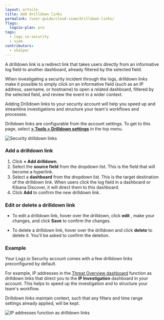 ```yaml
---
layout: article
title: Add drilldown links
permalink: /user-guide/cloud-siem/drilldown-links/
flags:
  logzio-plan: pro
tags:
  - logz.io-security
  - siem
contributors:
  - shalper
---
```


A drilldown link is a redirect link that takes users directly from an informative log field to another dashboard, already filtered by the selected field.

When investigating a security incident through the logs, drilldown links make it possible to simply click on an informative field (such as an IP address, username, or hostname) to open a related dashboard, filtered by the selected field, and review the event in a wider context.

Adding Drilldown links to your security account will help you speed up and streamline investigations and structure your team's workflows and processes.

Drilldown links are configurable from the account settings. To get to this page,
select [**<i class="li li-gear"></i> > Tools > Drilldown settings**](https://app.logz.io/#/dashboard/settings/drilldowns) in the top menu.

![Security drilldown links](https://dytvr9ot2sszz.cloudfront.net/logz-docs/siem/siem-drilldown-links.png)

### Add a drilldown link

1. Click **+ Add drilldown**.
2. Select the **source field** from the dropdown list. This is the field that will become a hyperlink.
3. Select a **dashboard** from the dropdown list. This is the target destination of the drilldown link. When users click the log field in a dashboard or Kibana Discover, it will direct them to this dashboard.
4. Click **Add** to confirm the new drilldown link.

### Edit or delete a drilldown link

* To edit a drilldown link, hover over the drilldown, click **edit** <i class="li li-pencil"></i>, make your changes, and click **Save** to confirm the changes.

* To delete a drilldown link, hover over the drilldown and click **delete** <i class="li li-trash"></i> to delete it. You'll be asked to confirm the deletion.


### Example

Your Logz.io Security account comes with a few drilldown links preconfigured by default.

For example, IP addresses in the [Threat Overview dashboard](https://app.logz.io/#/dashboard/security/threats/overview) function as drilldown links that direct you to the **IP Investigation** dashboard in your account. This helps to speed up the investigation and to structure your team's workflow.

Drilldown links maintain context, such that any filters and time range settings already applied, will be kept.

![IP addresses function as drilldown links](https://dytvr9ot2sszz.cloudfront.net/logz-docs/siem/drilldown-example.png)
